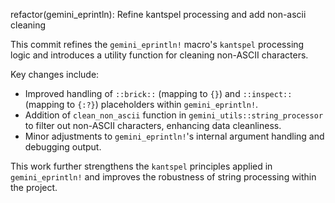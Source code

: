 refactor(gemini_eprintln): Refine kantspel processing and add non-ascii cleaning

This commit refines the `gemini_eprintln!` macro's `kantspel` processing logic and introduces a utility function for cleaning non-ASCII characters.

Key changes include:
- Improved handling of `::brick::` (mapping to `{}`) and `::inspect::` (mapping to `{:?}`) placeholders within `gemini_eprintln!`.
- Addition of `clean_non_ascii` function in `gemini_utils::string_processor` to filter out non-ASCII characters, enhancing data cleanliness.
- Minor adjustments to `gemini_eprintln!`'s internal argument handling and debugging output.

This work further strengthens the `kantspel` principles applied in `gemini_eprintln!` and improves the robustness of string processing within the project.
